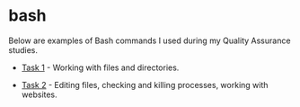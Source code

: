 # bash

Below are examples of Bash commands I used during my Quality Assurance studies.

- [Task 1](https://github.com/briakina/git_bash/commit/b891b77b1859d78a61c6aa9c173dcbc87d4d7679#diff-a90570260dfd4b9608b5d6e8779c8766da8d2f734839d7af64eb4cfa6720e239) - Working with files and directories.

- [Task 2](https://github.com/briakina/git_bash/commit/b891b77b1859d78a61c6aa9c173dcbc87d4d7679#diff-1bf068fcbcbece5a541d72002aae5c4b663f24551d5b245a23527a5bc58fbb04) - Editing files, checking and killing processes, working with websites.
